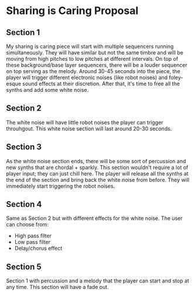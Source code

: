 # Sharing is Caring Proposal
## Section 1
My sharing is caring piece will start with multiple sequencers running simultaneously. They will have similar but not the same timbre and will be moving from high pitches to low pitches at different intervals. On top of these background/base layer sequencers, there will be a louder sequencer on top serving as the melody. Around 30-45 seconds into the piece, the player will trigger different electronic noises (like robot noises) and foley-esque sound effects at their discretion. After that, it's time to free all the synths and add some white noise. 

## Section 2
The white noise will have little robot noises the player can trigger throuhgout. This white noise section will last around 20-30 seconds. 

## Section 3
As the white noise section ends, there will be some sort of percussion and new synths that are chordal + sparkly. This section wouldn't require a lot of player input; they can just chill here. The player will release all the synths at the end of the section and bring back the white noise from before. They will immediately start triggering the robot noises. 

## Section 4
Same as Section 2 but with different effects for the white noise. The user can choose from:

- High pass filter
- Low pass filter
- Delay/chorus effect

## Section 5
Section 1 with percussion and a melody that the player can start and stop at any time. This section will have a fade out. 